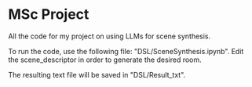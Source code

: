 # MSc Project
All the code for my project on using LLMs for scene synthesis.


To run the code, use the following file: "DSL/SceneSynthesis.ipynb". 
Edit the scene_descriptor in order to generate the desired room. 

The resulting text file will be saved in "DSL/Result_txt". 
